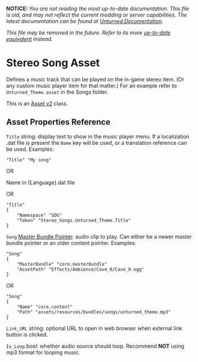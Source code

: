 **NOTICE:** *You are not reading the most up-to-date documentation. This file is old, and may not reflect the current modding or server capabilities. The latest documentation can be found at [Unturned Documentation](https://docs.smartlydressedgames.com/).*

*This file may be removed in the future. Refer to its more [up-to-date equivalent](https://docs.smartlydressedgames.com/en/stable/assets/stereo-song-asset.html) instead.*

Stereo Song Asset
=================

Defines a music track that can be played on the in-game stereo item. (Or any custom music player item for that matter.) For an example refer to `Unturned_Theme.asset` in the Songs folder.

This is an [Asset v2](AssetsV2.md) class.

Asset Properties Reference
--------------------------

`Title` string: display text to show in the music player menu. If a localization .dat file is present the `Name` key will be used, or a translation reference can be used. Examples:

	"Title" "My song"

OR

Name in {Language}.dat file

OR

	"Title"
	{
		"Namespace" "SDG"
		"Token" "Stereo_Songs.Unturned_Theme.Title"
	}

`Song` [Master Bundle Pointer](MasterBundlePtr.md): audio clip to play. Can either be a newer master bundle pointer or an older content pointer. Examples:

	"Song"
	{
		"MasterBundle" "core.masterbundle"
		"AssetPath" "Effects/Ambience/Cave_0/Cave_0.ogg"
	}

OR

	"Song"
	{
		"Name" "core.content"
		"Path" "assets/resources/bundles/songs/unturned_theme.mp3"
	}

`Link_URL` string: optional URL to open in web browser when external link button is clicked.

`Is_Loop` *bool*: whether audio source should loop. Recommend **NOT** using mp3 format for looping music.
